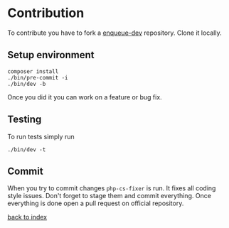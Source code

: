 # Contribution

To contribute you have to fork a [enqueue-dev](https://github.com/php-enqueue/enqueue-dev) repository.
Clone it locally.
 
## Setup environment

```
composer install
./bin/pre-commit -i
./bin/dev -b
```

Once you did it you can work on a feature or bug fix.

## Testing

To run tests simply run 

```
./bin/dev -t
```

## Commit 

When you try to commit changes `php-cs-fixer` is run. It fixes all coding style issues. Don't forget to stage them and commit everything.
Once everything is done open a pull request on official repository. 

[back to index](index.md)
